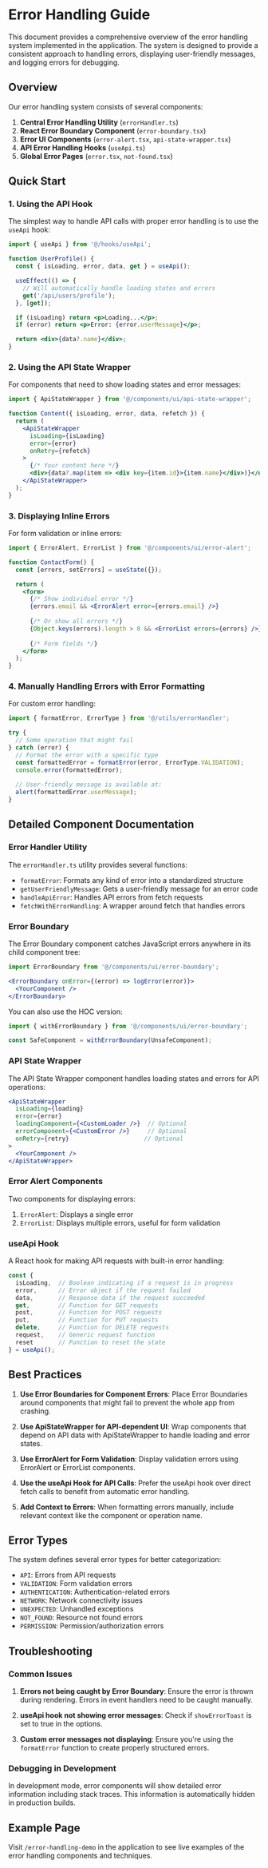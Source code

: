 # Error Handling Guide

This document provides a comprehensive overview of the error handling system implemented in the application. The system is designed to provide a consistent approach to handling errors, displaying user-friendly messages, and logging errors for debugging.

## Overview

Our error handling system consists of several components:

1. **Central Error Handling Utility** (`errorHandler.ts`)
2. **React Error Boundary Component** (`error-boundary.tsx`) 
3. **Error UI Components** (`error-alert.tsx`, `api-state-wrapper.tsx`)
4. **API Error Handling Hooks** (`useApi.ts`)
5. **Global Error Pages** (`error.tsx`, `not-found.tsx`)

## Quick Start

### 1. Using the API Hook

The simplest way to handle API calls with proper error handling is to use the `useApi` hook:

```jsx
import { useApi } from '@/hooks/useApi';

function UserProfile() {
  const { isLoading, error, data, get } = useApi();

  useEffect(() => {
    // Will automatically handle loading states and errors
    get('/api/users/profile');
  }, [get]);

  if (isLoading) return <p>Loading...</p>;
  if (error) return <p>Error: {error.userMessage}</p>;

  return <div>{data?.name}</div>;
}
```

### 2. Using the API State Wrapper

For components that need to show loading states and error messages:

```jsx
import { ApiStateWrapper } from '@/components/ui/api-state-wrapper';

function Content({ isLoading, error, data, refetch }) {
  return (
    <ApiStateWrapper 
      isLoading={isLoading}
      error={error}
      onRetry={refetch}
    >
      {/* Your content here */}
      <div>{data?.map(item => <div key={item.id}>{item.name}</div>)}</div>
    </ApiStateWrapper>
  );
}
```

### 3. Displaying Inline Errors

For form validation or inline errors:

```jsx
import { ErrorAlert, ErrorList } from '@/components/ui/error-alert';

function ContactForm() {
  const [errors, setErrors] = useState({});

  return (
    <form>
      {/* Show individual error */}
      {errors.email && <ErrorAlert error={errors.email} />}
      
      {/* Or show all errors */}
      {Object.keys(errors).length > 0 && <ErrorList errors={errors} />}
      
      {/* Form fields */}
    </form>
  );
}
```

### 4. Manually Handling Errors with Error Formatting

For custom error handling:

```jsx
import { formatError, ErrorType } from '@/utils/errorHandler';

try {
  // Some operation that might fail
} catch (error) {
  // Format the error with a specific type
  const formattedError = formatError(error, ErrorType.VALIDATION);
  console.error(formattedError);
  
  // User-friendly message is available at:
  alert(formattedError.userMessage);
}
```

## Detailed Component Documentation

### Error Handler Utility

The `errorHandler.ts` utility provides several functions:

- `formatError`: Formats any kind of error into a standardized structure
- `getUserFriendlyMessage`: Gets a user-friendly message for an error code
- `handleApiError`: Handles API errors from fetch requests
- `fetchWithErrorHandling`: A wrapper around fetch that handles errors

### Error Boundary

The Error Boundary component catches JavaScript errors anywhere in its child component tree:

```jsx
import ErrorBoundary from '@/components/ui/error-boundary';

<ErrorBoundary onError={(error) => logError(error)}>
  <YourComponent />
</ErrorBoundary>
```

You can also use the HOC version:

```jsx
import { withErrorBoundary } from '@/components/ui/error-boundary';

const SafeComponent = withErrorBoundary(UnsafeComponent);
```

### API State Wrapper

The API State Wrapper component handles loading states and errors for API operations:

```jsx
<ApiStateWrapper
  isLoading={loading}
  error={error}
  loadingComponent={<CustomLoader />}  // Optional
  errorComponent={<CustomError />}     // Optional
  onRetry={retry}                     // Optional
>
  <YourComponent />
</ApiStateWrapper>
```

### Error Alert Components

Two components for displaying errors:

1. `ErrorAlert`: Displays a single error
2. `ErrorList`: Displays multiple errors, useful for form validation

### useApi Hook

A React hook for making API requests with built-in error handling:

```jsx
const { 
  isLoading,  // Boolean indicating if a request is in progress
  error,      // Error object if the request failed
  data,       // Response data if the request succeeded
  get,        // Function for GET requests
  post,       // Function for POST requests
  put,        // Function for PUT requests
  delete,     // Function for DELETE requests
  request,    // Generic request function
  reset       // Function to reset the state
} = useApi();
```

## Best Practices

1. **Use Error Boundaries for Component Errors**:
   Place Error Boundaries around components that might fail to prevent the whole app from crashing.

2. **Use ApiStateWrapper for API-dependent UI**:
   Wrap components that depend on API data with ApiStateWrapper to handle loading and error states.

3. **Use ErrorAlert for Form Validation**:
   Display validation errors using ErrorAlert or ErrorList components.

4. **Use the useApi Hook for API Calls**:
   Prefer the useApi hook over direct fetch calls to benefit from automatic error handling.

5. **Add Context to Errors**:
   When formatting errors manually, include relevant context like the component or operation name.

## Error Types

The system defines several error types for better categorization:

- `API`: Errors from API requests
- `VALIDATION`: Form validation errors
- `AUTHENTICATION`: Authentication-related errors
- `NETWORK`: Network connectivity issues
- `UNEXPECTED`: Unhandled exceptions
- `NOT_FOUND`: Resource not found errors
- `PERMISSION`: Permission/authorization errors

## Troubleshooting

### Common Issues

1. **Errors not being caught by Error Boundary**:
   Ensure the error is thrown during rendering. Errors in event handlers need to be caught manually.

2. **useApi hook not showing error messages**:
   Check if `showErrorToast` is set to true in the options.

3. **Custom error messages not displaying**:
   Ensure you're using the `formatError` function to create properly structured errors.

### Debugging in Development

In development mode, error components will show detailed error information including stack traces. This information is automatically hidden in production builds.

## Example Page

Visit `/error-handling-demo` in the application to see live examples of the error handling components and techniques. 